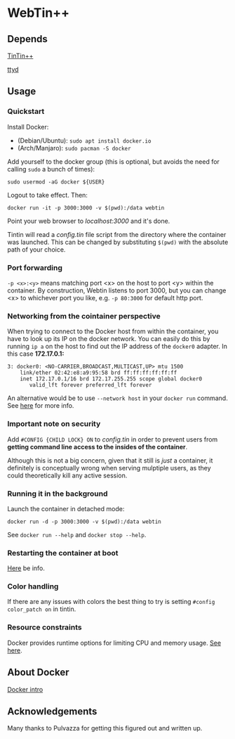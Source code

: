# WebTin++

## Depends

[TinTin++](https://tintin.mudhalla.net)

[ttyd](https://github.com/tsl0922/ttyd)

## Usage

### Quickstart

Install Docker:

* (Debian/Ubuntu): `sudo apt install docker.io`
* (Arch/Manjaro): `sudo pacman -S docker`

Add yourself to the docker group (this is optional, but avoids the need for calling `sudo` a bunch of times):

```
sudo usermod -aG docker ${USER}
```

Logout to take effect. Then:

```
docker run -it -p 3000:3000 -v $(pwd):/data webtin
```

Point your web browser to _localhost:3000_ and it's done.

Tintin will read a _config.tin_ file script from the directory where the container was launched. This can be changed by substituting `$(pwd)` with the absolute path of your choice.

### Port forwarding

`-p <x>:<y>` means matching port \<x> on the host to port \<y> within the container. By construction, Webtin listens to port 3000, but you can change \<x> to whichever port you like, e.g. `-p 80:3000` for default http port.

### Networking from the cointainer perspective

When trying to connect to the Docker host from within the container, you have to look up its IP on the docker network. You can easily do this by running `ip a` on the host to find out the IP address of the `docker0` adapter. In this case __172.17.0.1:__
```
3: docker0: <NO-CARRIER,BROADCAST,MULTICAST,UP> mtu 1500
    link/ether 02:42:e8:a9:95:58 brd ff:ff:ff:ff:ff:ff
    inet 172.17.0.1/16 brd 172.17.255.255 scope global docker0
       valid_lft forever preferred_lft forever
```
An alternative would be to use `--network host` in your `docker run` command. See [here](https://docs.docker.com/network/host) for more info.

### Important note on security

Add `#CONFIG {CHILD LOCK} ON` to _config.tin_ in order to prevent users from __getting command line access to the insides of the container__.

Although this is not a big concern, given that it still is _just_ a container, it definitely is conceptually wrong when serving mulptiple users, as they could theoretically kill any active session.

### Running it in the background

Launch the container in detached mode:

```
docker run -d -p 3000:3000 -v $(pwd):/data webtin
```

See `docker run --help` and `docker stop --help`.

### Restarting the container at boot

[Here](https://docs.docker.com/config/containers/start-containers-automatically) be info.

### Color handling

If there are any issues with colors the best thing to try is setting `#config color_patch on` in tintin.

### Resource constraints

Docker provides runtime options for limiting CPU and memory usage. [See here](https://docs.docker.com/config/containers/resource_constraints).

## About Docker

[Docker intro](https://docs.docker.com/get-started/overview/)

## Acknowledgements

Many thanks to Pulvazza for getting this figured out and written up.
